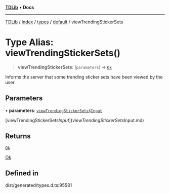 [**TDLib**](../../../../../../README.md) • **Docs**

***

[TDLib](../../../../../../modules.md) / [index](../../../../../README.md) / [types](../../../README.md) / [default](../README.md) / viewTrendingStickerSets

# Type Alias: viewTrendingStickerSets()

> **viewTrendingStickerSets**: (`parameters`) => [`Ok`](Ok-1.md)

Informs the server that some trending sticker sets have been viewed by the user

## Parameters

• **parameters**: [`viewTrendingStickerSets$Input`](viewTrendingStickerSets$Input.md)

[viewTrendingStickerSets$Input](viewTrendingStickerSets$Input.md)

## Returns

[`Ok`](Ok-1.md)

[Ok](Ok-1.md)

## Defined in

dist/generated/types.d.ts:95581

